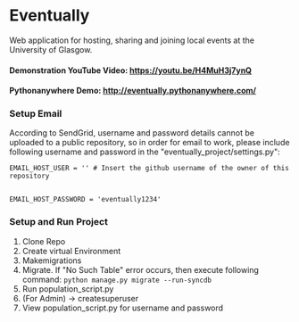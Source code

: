 # Eventually
Web application for hosting, sharing and joining local events at the University of Glasgow.

#### Demonstration YouTube Video: https://youtu.be/H4MuH3j7ynQ
#### Pythonanywhere Demo: http://eventually.pythonanywhere.com/


### Setup Email

According to SendGrid, username and password details cannot be uploaded to a public repository, so in order for email to work, please include following
username and password in the "eventually_project/settings.py":

```
EMAIL_HOST_USER = '' # Insert the github username of the owner of this repository


EMAIL_HOST_PASSWORD = 'eventually1234'
```

### Setup and Run Project

1. Clone Repo
2. Create virtual Environment
3. Makemigrations
4. Migrate. If "No Such Table" error occurs, then execute following command:
        ```
        python manage.py migrate --run-syncdb
        ```
5. Run population_script.py
6. (For Admin) -> createsuperuser
7. View population_script.py for username and password
